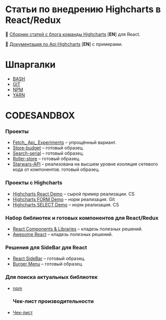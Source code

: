 # Статьи по внедрению Highcharts в React/Redux 
 
📖 [Сборник статей с блога команды Highcharts](https://www.highcharts.com/blog/?s=React) [**EN**] для React.

📖 [Документация по Api Highcharts](https://api.highcharts.com/highcharts/) [**EN**] c примерами.


# Шпаргалки

* [ BASH ](https://github.com/Dmitriy-8-Kireev/web-development/tree/master/bash)
* [ GIT ](https://github.com/Dmitriy-8-Kireev/web-development/blob/master/git/readme.md)  
* [ NPM ](https://github.com/Dmitriy-8-Kireev/web-development/tree/master/npm) 
* [ YARN ](https://github.com/areai51/yarn-cheatsheet) 

# CODESANDBOX
### Проекты
* [Fetch_ Api_ Experiments](https://codesandbox.io/embed/fetch-api-experiments-e6yrw?fontsize=14)  – упрощённый вариант.
* [Store-budget](https://codesandbox.io/embed/store-budget-7bj49?fontsize=14)  –  готовый образец.
* [Search-serial](https://codesandbox.io/embed/search-serials-s4sd4?fontsize=14)  –  готовый образец.
* [Roller-store](https://codesandbox.io/embed/roller-store-s30qi?fontsize=14)  –  готовый образец.
* [Starwars-API](https://codesandbox.io/embed/starwars-api-29ixu?fontsize=14)  –  реализована на высшем уровне изоляция сетевого кода от компонентов. готовый образец.
### Проекты c Highcharts
* [Highcharts React Demo](https://codesandbox.io/embed/highcharts-react-demo-f20q2?fontsize=14)  –  сырой пример реализации. CS
* [Highcharts FORM Demo](https://github.com/Dmitriy-8-Kireev/react-feedback-form)  –  норм реализация. Git
* [Highcharts SELECT Demo](https://codesandbox.io/embed/project1-rcemk?fontsize=14)  –  норм реализация. CS
### Набор библиотек и готовых компонентов для React/Redux
* [React Components & Libraries](https://github.com/Dmitriy-8-Kireev/awesome-react-components)  –  кладезь полезных решений.
* [Awesome React](https://github.com/Dmitriy-8-Kireev/awesome-react)  –  кладезь полезных решений.

### Решения для SideBar для React
* [React SideBar](https://balloob.github.io/react-sidebar/example/index.html#)  –  готовый образец.
* [Burger Menu](https://github.com/Dmitriy-8-Kireev/react-burger-menu)  –  готовый образец.


### Для поиска актуальных библиотек
* [npm](https://www.npmjs.com/)  

  ### Чек-лист производительности 
* [Чек-лист](https://github.com/Dmitriy-8-Kireev/Front-End-Performance-Checklist)


